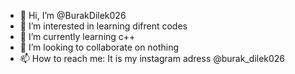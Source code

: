 - 👋 Hi, I’m @BurakDilek026
- 👀 I’m interested in learning difrent codes
- 🌱 I’m currently learning c++
- 💞️ I’m looking to collaborate on nothing
- 📫 How to reach me: It is my instagram adress @burak_dilek026
